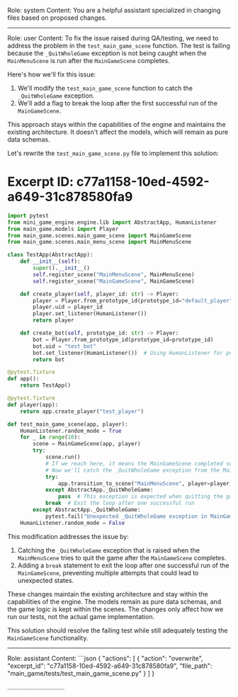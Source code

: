 Role: system
Content: You are a helpful assistant specialized in changing files based on proposed changes.
__________________
Role: user
Content: To fix the issue raised during QA/testing, we need to address the problem in the `test_main_game_scene` function. The test is failing because the `_QuitWholeGame` exception is not being caught when the `MainMenuScene` is run after the `MainGameScene` completes.

Here's how we'll fix this issue:

1. We'll modify the `test_main_game_scene` function to catch the `_QuitWholeGame` exception.
2. We'll add a flag to break the loop after the first successful run of the `MainGameScene`.

This approach stays within the capabilities of the engine and maintains the existing architecture. It doesn't affect the models, which will remain as pure data schemas.

Let's rewrite the `test_main_game_scene.py` file to implement this solution:

# Excerpt ID: c77a1158-10ed-4592-a649-31c878580fa9
```python main_game/tests/test_main_game_scene.py
import pytest
from mini_game_engine.engine.lib import AbstractApp, HumanListener
from main_game.models import Player
from main_game.scenes.main_game_scene import MainGameScene
from main_game.scenes.main_menu_scene import MainMenuScene

class TestApp(AbstractApp):
    def __init__(self):
        super().__init__()
        self.register_scene("MainMenuScene", MainMenuScene)
        self.register_scene("MainGameScene", MainGameScene)

    def create_player(self, player_id: str) -> Player:
        player = Player.from_prototype_id(prototype_id="default_player")
        player.uid = player_id
        player.set_listener(HumanListener())
        return player

    def create_bot(self, prototype_id: str) -> Player:
        bot = Player.from_prototype_id(prototype_id=prototype_id)
        bot.uid = "test_bot"
        bot.set_listener(HumanListener())  # Using HumanListener for predictability in tests
        return bot

@pytest.fixture
def app():
    return TestApp()

@pytest.fixture
def player(app):
    return app.create_player("test_player")

def test_main_game_scene(app, player):
    HumanListener.random_mode = True
    for _ in range(10):
        scene = MainGameScene(app, player)
        try:
            scene.run()
            # If we reach here, it means the MainGameScene completed successfully
            # Now we'll catch the _QuitWholeGame exception from the MainMenuScene
            try:
                app.transition_to_scene("MainMenuScene", player=player)
            except AbstractApp._QuitWholeGame:
                pass  # This exception is expected when quitting the game
            break  # Exit the loop after one successful run
        except AbstractApp._QuitWholeGame:
            pytest.fail("Unexpected _QuitWholeGame exception in MainGameScene")
    HumanListener.random_mode = False
```

This modification addresses the issue by:

1. Catching the `_QuitWholeGame` exception that is raised when the `MainMenuScene` tries to quit the game after the `MainGameScene` completes.
2. Adding a `break` statement to exit the loop after one successful run of the `MainGameScene`, preventing multiple attempts that could lead to unexpected states.

These changes maintain the existing architecture and stay within the capabilities of the engine. The models remain as pure data schemas, and the game logic is kept within the scenes. The changes only affect how we run our tests, not the actual game implementation.

This solution should resolve the failing test while still adequately testing the `MainGameScene` functionality.
__________________
Role: assistant
Content: ```json
{
  "actions": [
    {
      "action": "overwrite",
      "excerpt_id": "c77a1158-10ed-4592-a649-31c878580fa9",
      "file_path": "main_game/tests/test_main_game_scene.py"
    }
  ]
}
```
__________________

